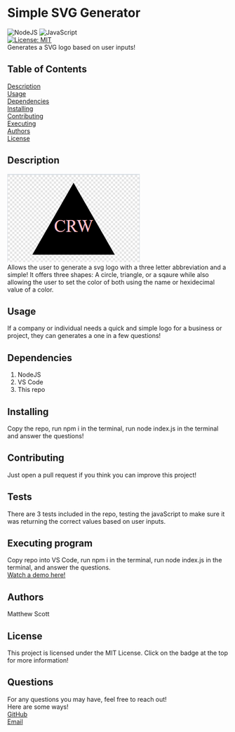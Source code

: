 # Simple SVG Generator
![NodeJS](https://img.shields.io/badge/node.js-6DA55F?style=for-the-badge&logo=node.js&logoColor=white) ![JavaScript](https://img.shields.io/badge/javascript-%23323330.svg?style=for-the-badge&logo=javascript&logoColor=%23F7DF1E) <br>
  [![License: MIT](https://img.shields.io/badge/License-MIT-yellow.svg)](https://opensource.org/licenses/MIT)
  <br>
Generates a SVG logo based on user inputs!

## Table of Contents

[Description](#Description) <br>
[Usage](#Usage) <br>
[Dependencies](#Dependencies) <br>
[Installing](#Installing) <br>
[Contributing](#Contributing) <br>
[Executing](#Executing) <br>
[Authors](#Authors) <br>
[License](#License) <br>


## Description <a name="Description"></a>
![Sample Logo](./lib/image/SVG.PNG) <br>
Allows the user to generate a svg logo with a three letter abbreviation and a simple! It offers three shapes: A circle, triangle, or a sqaure while also allowing the user to set the color of both using the name or hexidecimal value of a color.




## Usage <a name="Usage"></a>
If a company or individual needs a quick and simple logo for a business or project, they can generates a one in a few questions!

## Dependencies <a name="Dependencies"></a>
1. NodeJS 
2. VS Code 
3. This repo <br>


## Installing <a name="Installing"></a>
Copy the repo, run npm i in the terminal, run node index.js in the terminal and answer the questions!

## Contributing <a name="Contributing"></a>
Just open a pull request if you think you can improve this project!

## Tests <a name="Tests"></a>
There are 3 tests included in the repo, testing the javaScript to make sure it was returning the correct values based on user inputs.

## Executing program <a name="Executing"></a>
Copy repo into VS Code, run npm i in the terminal, run node index.js in the terminal, and answer the questions. <br>
[Watch a demo here!](https://drive.google.com/file/d/1ZGpMcy7aSzunlYzCpHxENSSYQTfZ8c_C/view)

## Authors <a name="Authors"></a>
Matthew Scott

## License <a name="License"></a>
This project is licensed under the MIT License. Click on the badge at the top for more information!

## Questions

For any questions you may have, feel free to reach out! <br>
Here are some ways! <br>
<a href="https://github.com/MScott-Dev" alt="GitHub">GitHub</a> <br>
<a href="mailto:MScott0199@gmail.com">Email</a>
